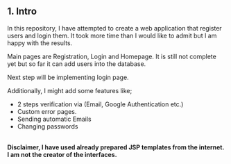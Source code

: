 ## 1. Intro

In this repository, I have attempted to create a web application that register users and login them. It took more time than I would like to admit but I am happy with the results.


Main pages are Registration, Login and Homepage.
It is still not complete yet but so far it can add users into
the database.

Next step will be implementing login page.

Additionally, I might add some features like;
+ 2 steps verification via (Email, Google Authentication etc.)
+ Custom error pages.
+ Sending automatic Emails
+ Changing passwords


<br>
<b>
Disclaimer, I have used already prepared JSP templates from the internet.
I am not the creator of the interfaces.
</b>
